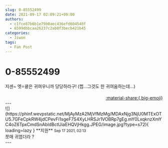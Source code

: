 ```yaml
---
slug: 0-85552499
date: 2021-09-17 02:09:21+09:00
authors:
  - c1fce87b6b1e79b0aec436efd604540f
  - 6599dbbcaa26237c2ab0f3becb421b45
categories:
  - Jiwon
tags:
  - Fan Post
---
```


# 0-85552499

<div class="post-container" markdown="1">
<div class="content-container md-sidebar__scrollwrap" markdown="1">

지센~ 엣⭐️큥은 귀여우니까 당당하라구! (쩝...그것도 한 귀여움하는데...)

</div>
</div>

<div style="text-align: right;" markdown="1">
<a href="https://weverse.io/fromis9/fanpost/0-85552499" style="text-align: right;">:material-share:{.big-emoji}</a>
</div>
---

<div class="comments-container md-sidebar__scrollwrap" markdown="1">
<div class="comment" markdown="1">
<div class='id-container' markdown="1">
![](https://phinf.wevpstatic.net/MjAyMzA2MjVfMzMg/MDAxNjg3NjU0MTExOTU5.7GFeCpkRW4jdCPevFi1sgeF7S4XyLHRSJr1VOBRp7gEg.mY0LxqknzXmYC4oZ6TpxCmdSnAbldBctUiaEHQVjHkgg.JPEG/image.jpg?type=s72){ loading=lazy }
**<span class="artist">지원</span>** <small>Sep 17 2021, 02:13</small><br>
</div>
<div class='comment-body' markdown="1">
쪼매 귀엽더라 ?
</div>
</div>
</div>
---
